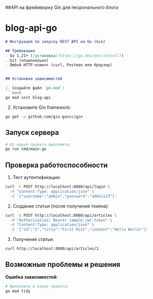 ##API на фреймворку Gin для песронального блога

# blog-api-go

```markdown
# Инструкция по запуску REST API на Go (Gin)

## Требования
- Go 1.21+ ([установка](https://go.dev/doc/install))
- Git (опционально)
- Любой HTTP-клиент (curl, Postman или браузер)


## Установка зависимостей

1. Создайте файл `go.mod`:
```bash
go mod init blog-api
```

2. Установите Gin framework:
```bash
go get -u github.com/gin-gonic/gin
```


## Запуск сервера

```bash
# Из корня проекта выполните:
go run cmd/main.go
```

## Проверка работоспособности

1. Тест аутентификации:
```bash
curl -X POST http://localhost:8080/api/login \
  -H "Content-Type: application/json" \
  -d '{"username":"admin","password":"admin123"}'
```

2. Создание статьи (после получения токена):
```bash
curl -X POST http://localhost:8080/api/articles \
  -H "Authorization: Bearer sample-jwt-token" \
  -H "Content-Type: application/json" \
  -d '{"id":"1","title":"First Post","content":"Hello World!"}'
```

3. Получение статьи:
```bash
curl http://localhost:8080/api/articles/1
```

## Возможные проблемы и решения

**Ошибка зависимостей**:
```bash
# Выполните в корне проекта:
go mod tidy
```

